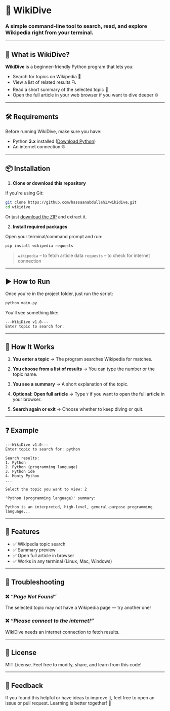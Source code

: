 # 🐠 WikiDive

### A simple command-line tool to search, read, and explore Wikipedia right from your terminal.

---

## 📖 What is WikiDive?

**WikiDive** is a beginner-friendly Python program that lets you:

* Search for topics on Wikipedia 🧠
* View a list of related results 🔍
* Read a short summary of the selected topic 📄
* Open the full article in your web browser if you want to dive deeper 🌐

---

## 🛠️ Requirements

Before running WikiDive, make sure you have:

* Python **3.x** installed ([Download Python](https://www.python.org/downloads/))
* An internet connection 🌐

---

## 📦 Installation

1. **Clone or download this repository**

If you're using Git:

```bash
git clone https://github.com/hassaanabdullah1/wikidive.git
cd wikidive
```

Or just [download the ZIP](https://github.com/hassaanabdullah1/wikidive/archive/refs/heads/main.zip) and extract it.

2. **Install required packages**

Open your terminal/command prompt and run:

```bash
pip install wikipedia requests
```

> `wikipedia` – to fetch article data
> `requests` – to check for internet connection

---

## ▶️ How to Run

Once you're in the project folder, just run the script:

```bash
python main.py
```

You'll see something like:

```
---WikiDive v1.0---
Enter topic to search for:
```

---

## 🧠 How It Works

1. **You enter a topic**
   → The program searches Wikipedia for matches.

2. **You choose from a list of results**
   → You can type the number or the topic name.

3. **You see a summary**
   → A short explanation of the topic.

4. **Optional: Open full article**
   → Type `Y` if you want to open the full article in your browser.

5. **Search again or exit**
   → Choose whether to keep diving or quit.

---

## ❓ Example

```
---WikiDive v1.0---
Enter topic to search for: python

Search results:
1. Python
2. Python (programming language)
3. Python ide
4. Monty Python
...

Select the topic you want to view: 2

'Python (programming language)' summary:

Python is an interpreted, high-level, general-purpose programming language...
```

---

## 🧰 Features

* ✅ Wikipedia topic search
* ✅ Summary preview
* ✅ Open full article in browser
* ✅ Works in any terminal (Linux, Mac, Windows)

---

## 🐞 Troubleshooting

### ❌ *“Page Not Found”*

The selected topic may not have a Wikipedia page — try another one!

### ❌ *“Please connect to the internet!”*

WikiDive needs an internet connection to fetch results.

---

## 📄 License

MIT License.
Feel free to modify, share, and learn from this code!

---

## 💬 Feedback

If you found this helpful or have ideas to improve it, feel free to open an issue or pull request. Learning is better together! 🚀
